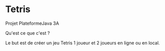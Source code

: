 # Tetris
Projet PlateformeJava 3A

Qu'est ce que c'est ?

Le but est de créer un jeu Tetris 1 joueur et 2 joueurs en ligne ou en local.
